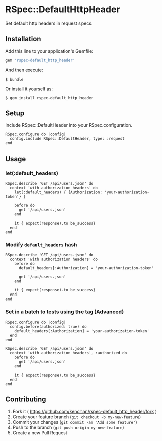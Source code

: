 # RSpec::DefaultHttpHeader

Set default http headers in request specs.


## Installation

Add this line to your application's Gemfile:

```ruby
gem 'rspec-default_http_header'
```

And then execute:

    $ bundle

Or install it yourself as:

    $ gem install rspec-default_http_header

## Setup

Include RSpec::DefaultHeader into your RSpec.configuration.

```
RSpec.configure do |config|
  config.include RSpec::DefaultHeader, type: :request
end
```

## Usage

### let(:default_headers)

```
RSpec.describe 'GET /api/users.json' do
  context 'with authorization headers' do
    let(:default_headers) { {Authorization: 'your-authorization-token'} }

    before do
      get '/api/users.json'
    end

    it { expect(response).to be_success}
  end
end
```

### Modify `default_headers` hash

```
RSpec.describe 'GET /api/users.json' do
  context 'with authorization headers' do
    before do
      default_headers[:Authorization] = 'your-authorization-token'

      get '/api/users.json'
    end

    it { expect(response).to be_success}
  end
end
```

### Set in a batch to tests using the tag (Advanced)

```
RSpec.configure do |config|
  config.before(authorized: true) do
    default_headers[:Authorization] = 'your-authorization-token'
  end
end

RSpec.describe 'GET /api/users.json' do
  context 'with authorization headers', :authorized do
    before do
      get '/api/users.json'
    end

    it { expect(response).to be_success}
  end
end
```

## Contributing

1. Fork it ( https://github.com/kenchan/rspec-default_http_header/fork )
2. Create your feature branch (`git checkout -b my-new-feature`)
3. Commit your changes (`git commit -am 'Add some feature'`)
4. Push to the branch (`git push origin my-new-feature`)
5. Create a new Pull Request
